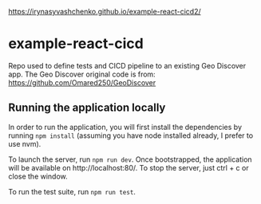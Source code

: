 https://irynasyvashchenko.github.io/example-react-cicd2/

# example-react-cicd
Repo used to define tests and CICD pipeline to an existing Geo Discover app.
The Geo Discover original code is from: https://github.com/Omared250/GeoDiscover

## Running the application locally

In order to run the application, you will first install the dependencies by running `npm install` 
(assuming you have node installed already, I prefer to use nvm).

To launch the server, run `npm run dev`. Once bootstrapped, the application will be available on 
http://localhost:80/. To stop the server, just ctrl + c or close the window.

To run the test suite, run `npm run test`.
